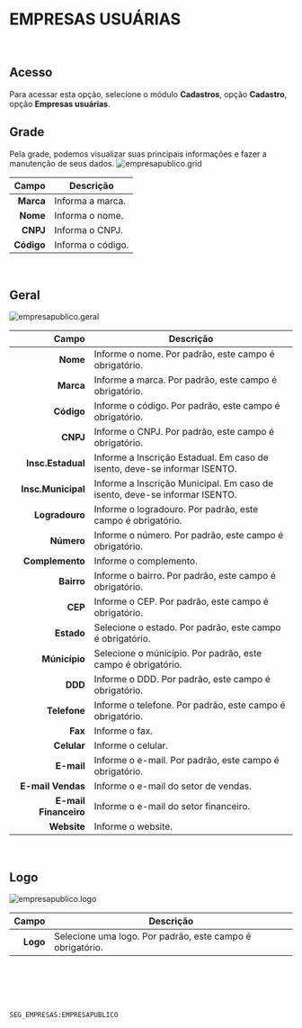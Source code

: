 # EMPRESAS USUÁRIAS
<br>

## Acesso
Para acessar esta opção, selecione o módulo **Cadastros**, opção **Cadastro**, opção **Empresas usuárias**.
<br>

## Grade
Pela grade, podemos visualizar suas principais informações e fazer a manutenção de seus dados.
![empresapublico.grid](https://raw.githubusercontent.com/netforcews/docs-siscom/master/cadastros/imagens/empresapublico.grid.png)

Campo | Descrição
--:|---
**Marca** | Informa a marca.
**Nome** | Informa o nome.
**CNPJ** | Informa o CNPJ.
**Código** | Informa o código.
<br>

## Geral
![empresapublico.geral](https://raw.githubusercontent.com/netforcews/docs-siscom/master/cadastros/imagens/empresapublico.geral.png)

Campo | Descrição
--:|---
**Nome** | Informe o nome. Por padrão, este campo é obrigatório.
**Marca** | Informe a marca. Por padrão, este campo é obrigatório.
**Código** | Informe o código. Por padrão, este campo é obrigatório.
**CNPJ** | Informe o CNPJ. Por padrão, este campo é obrigatório.
**Insc.Estadual** | Informe a Inscrição Estadual. Em caso de isento, deve-se informar ISENTO.
**Insc.Municipal** | Informe a Inscrição Municipal. Em caso de isento, deve-se informar ISENTO.
**Logradouro** | Informe o logradouro. Por padrão, este campo é obrigatório.
**Número** | Informe o número. Por padrão, este campo é obrigatório.
**Complemento** | Informe o complemento.
**Bairro** | Informe o bairro. Por padrão, este campo é obrigatório.
**CEP** | Informe o CEP. Por padrão, este campo é obrigatório.
**Estado** | Selecione o estado. Por padrão, este campo é obrigatório.
**Múnicípio** | Selecione o múnicípio. Por padrão, este campo é obrigatório.
**DDD** | Informe o DDD. Por padrão, este campo é obrigatório.
**Telefone** | Informe o telefone. Por padrão, este campo é obrigatório.
**Fax** | Informe o fax.
**Celular** | Informe o celular.
**E-mail** | Informe o e-mail. Por padrão, este campo é obrigatório.
**E-mail Vendas** | Informe o e-mail do setor de vendas.
**E-mail Financeiro** | Informe o e-mail do setor financeiro.
**Website** | Informe o website.
<br>

## Logo
![empresapublico.logo](https://raw.githubusercontent.com/netforcews/docs-siscom/master/cadastros/imagens/empresapublico.logo.png)

Campo | Descrição
--:|---
**Logo** | Selecione uma logo. Por padrão, este campo é obrigatório.
<br>
<br>
<br>
<br>

```SEG_EMPRESAS:EMPRESAPUBLICO```

